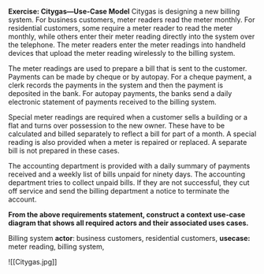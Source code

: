 **Exercise: Citygas—Use-Case Model**
Citygas is designing a new billing system. For business customers, meter readers read the meter monthly.  For residential customers, some require a meter reader to read the meter monthly, while others enter their meter reading directly into the system over the telephone. The meter readers enter the meter readings into handheld devices that upload the meter reading wirelessly to the billing system.

The meter readings are used to prepare a bill that is sent to the customer. Payments can be made by cheque or by autopay. For a cheque payment, a clerk records the payments in the system and then the payment is deposited in the bank. For autopay payments, the banks send a daily electronic statement of payments received to the billing system.

Special meter readings are required when a customer sells a building or a flat and turns over possession to the new owner. These have to be calculated and billed separately to reflect a bill for part of a month. A special reading is also provided when a meter is repaired or replaced. A separate bill is not prepared in these cases.

The accounting department is provided with a daily summary of payments received and a weekly list of bills unpaid for ninety days.  The accounting department tries to collect unpaid bills. If they are not successful, they cut off service and send the billing department a notice to terminate the account.

**From the above requirements statement, construct a context use-case diagram that shows all required actors and their associated uses cases.**

Billing system
**actor**: business customers, residential customers, 
**usecase:** meter reading, billing system, 


![[Citygas.jpg]]